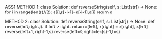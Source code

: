 ASS1:METHOD 1:
class Solution:
    def reverseString(self, s: List[str]) -> None:
        for i in range(len(s)//2):
            s[i],s[-i-1]=s[-i-1],s[i]
        return s
        
METHOD 2:
class Solution:
    def reverseString(self, s: List[str]) -> None:
        def reverse(left,right,l):
            if left > right:
                return
            s[left], s[right] = s[right], s[left]
            reverse(left+1, right-1,s)
        reverse(left=0,right=len(s)-1,l=s)

